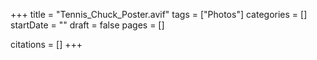 +++
title = "Tennis_Chuck_Poster.avif"
tags = ["Photos"]
categories = []
startDate = ""
draft = false
pages = []

citations = []
+++
